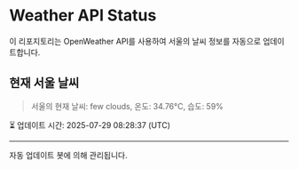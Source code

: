 
# Weather API Status

이 리포지토리는 OpenWeather API를 사용하여 서울의 날씨 정보를 자동으로 업데이트합니다.

## 현재 서울 날씨
> 서울의 현재 날씨: few clouds, 온도: 34.76°C, 습도: 59%

⏳ 업데이트 시간: 2025-07-29 08:28:37 (UTC)

---
자동 업데이트 봇에 의해 관리됩니다.
